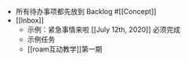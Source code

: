 - 所有待办事项都先放到 Backlog #[[Concept]]
- [[Inbox]]
    - 示例：紧急事情来啦 [[July 12th, 2020]] 必须完成
    - 示例任务
    - [[roam互动教学]]第一期
